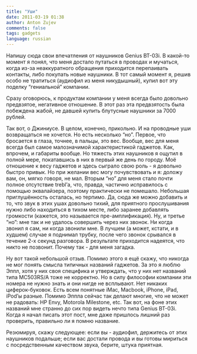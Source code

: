 ```yaml
---
title: "Уши"
date: 2011-03-19 01:38
author: Anton Zujev
comments: false
tags: gadgets 
language: russian
---
```


Напишу сюда свои впечатления от наушников Genius BT-03i. В какой-то момент я понял, что меня достало путаться в проводах и мучаться, когда из-за неаккуратного обращения приходится перепаивать контакты, либо покупать новые наушники. В тот самый момент я, решив особо не тратиться (аудиофил из меня никудышный), купил вот эту поделку “гениальной” компании.

Сразу оговорюсь, к продуктам компании у меня всегда было довольно предвзятое, негативное отношение. В этот раз эта предвзятость была побеждена жабой, не давшей купить блутусные наушники за 7000 рублей.

Так вот, о Джиниусе. В целом, конечно, прикольно. И на проводные уши возвращаться не хочется. Но есть несколько “но”. Первое, что бросается в глаза, точнее, в пальцы, это вес. Вообще, вес для меня всегда был самое малозначимой характеристикой гаджетов. Как, впрочем, и габариты вообще. Но тяжесть этих наушников я ощутил в полной мере, покатавшись в них в первый же день по городу. Моё отношение к весу гаджетов и здесь сыграло свою роль - я довольно быстро привык. Но при желании вес могу почувствовать и я: доложу вам, он, мягко говоря, не мал. Вторым “но” для меня стало почти полное отсутствие trebl’а, что, правда, частично исправилось с помощью эквалайзера, поэтому практически не помешало. Небольшая приглушённость осталась, но терпимо. Да, сюда же можно добавить и то, что звук в этих ушах довольно тихий, для приятного прослушивания нужно либо находиться в тихом месте, либо заранее добавлять громкости (кажется, это называется пре-амплификация). Ну, и третье “но”: мне так и не удалось совершить через них звонок. Ни когда звонил я сам, ни когда звонили мне. В лучшем (а может, кстати, и в худшем) случае я поднимал трубку, после чего звонок срывался в течение 2-х секунд разговора. В результате приходится надеятся, что никто не позвонит. Почему так - для меня загадка.

Ну вот такой небольшой отзыв. Помимо этого я ещё скажу, что никогда не мог понять смысла типичных названий гаджетов. За это я люблю Эппл, хотя у них своя специфика и утверждать, что у них нет названий типа MC503RS/A тоже не корректно. Но в силу философии компании эти номера не нужно знать и они нигде не всплывают. Нет никаких циферок-буковок. Есть всем понятные iMac, Macbook, iPhone, iPad, iPod’ы разные. Помимо Эппла сейчас так делают многие, что не может не радовать: HP Envy, Motorola Milestone, etc. Так вот, на фоне этих названий мне странно до сих пор видеть нечто типа Genius BT-03i. Когда я начал писать этот пост, мне даже пришлось лишний раз проверить, правильно ли я помню название.

Резюмируя, скажу следующее: если вы - аудиофил, держитесь от этих наушников подальше; если вас достали провода и вы готовы мириться с посредственным качеством звука, берите, штука приятная.
